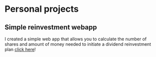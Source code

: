 # Personal projects
## Simple reinvestment webapp  
I created a simple web app that allows you to calculate the number of shares and amount of money needed to initiate a dividend reinvestment plan [click here](https://sluoo.shinyapps.io/DRIPCalculator/)!




